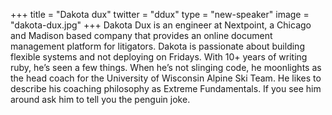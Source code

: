 +++
title = "Dakota dux"
twitter = "ddux"
type = "new-speaker"
image = "dakota-dux.jpg"
+++
Dakota Dux is an engineer at Nextpoint, a Chicago and Madison based company that provides an online document management platform for litigators. Dakota is passionate about building flexible systems and not deploying on Fridays. With 10+ years of writing ruby, he’s seen a few things. When he’s not slinging code, he moonlights as the head coach for the University of Wisconsin Alpine Ski Team. He likes to describe his coaching philosophy as Extreme Fundamentals. If you see him around ask him to tell you the penguin joke.